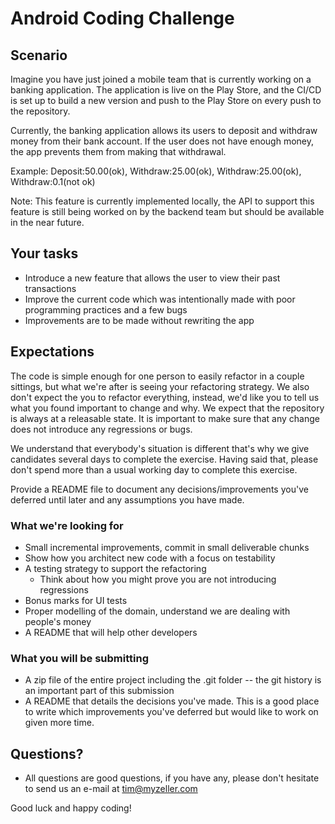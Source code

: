 # Android Coding Challenge

## Scenario
Imagine you have just joined a mobile team that is currently working on a banking application.
The application is live on the Play Store, and the CI/CD is set up to build a new version and push to the Play Store on every push to the repository.

Currently, the banking application allows its users to deposit and withdraw money from their bank account. 
If the user does not have enough money, the app prevents them from making that withdrawal.

Example: Deposit:50.00(ok), Withdraw:25.00(ok), Withdraw:25.00(ok), Withdraw:0.1(not ok)

Note: This feature is currently implemented locally, the API to support this feature is still being worked on by the backend team but should be available in the near future.   

## Your tasks
- Introduce a new feature that allows the user to view their past transactions
- Improve the current code which was intentionally made with poor programming practices and a few bugs
- Improvements are to be made without rewriting the app

## Expectations
The code is simple enough for one person to easily refactor in a couple sittings, but what we're after is seeing your refactoring strategy.
We also don't expect the you to refactor everything, instead, we'd like you to tell us what you found important to change and why.
We expect that the repository is always at a releasable state. It is important to make sure that any change does not introduce any regressions or bugs.

We understand that everybody's situation is different that's why we give candidates several days to complete the exercise. 
Having said that, please don't spend more than a usual working day to complete this exercise.

Provide a README file to document any decisions/improvements you've deferred until later and any assumptions you have made.

### What we're looking for
- Small incremental improvements, commit in small deliverable chunks
- Show how you architect new code with a focus on testability
- A testing strategy to support the refactoring
    - Think about how you might prove you are not introducing regressions
- Bonus marks for UI tests
- Proper modelling of the domain, understand we are dealing with people's money
- A README that will help other developers

### What you will be submitting
- A zip file of the entire project including the .git folder -- the git history is an important part of this submission
- A README that details the decisions you've made. This is a good place to write which improvements you've deferred but would like to work on given more time.

## Questions?
- All questions are good questions, if you have any, please don't hesitate to send us an e-mail at tim@myzeller.com

Good luck and happy coding!
